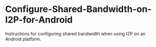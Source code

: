 # Configure-Shared-Bandwidth-on-I2P-for-Android
Instructions for configuring shared bandwidth when using I2P on an Android platform.
